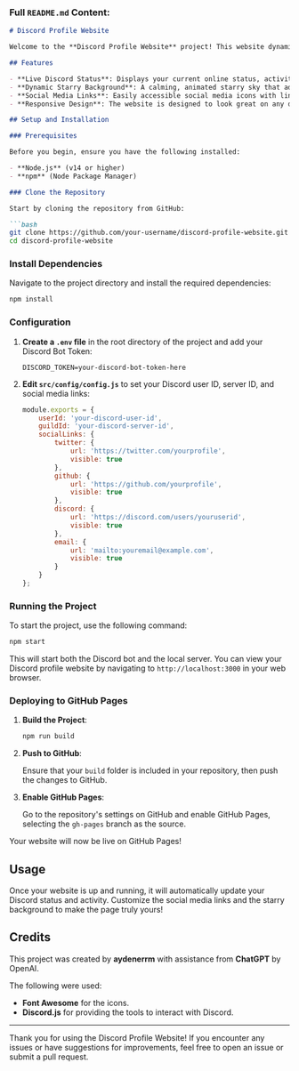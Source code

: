 
### Full `README.md` Content:

```markdown
# Discord Profile Website

Welcome to the **Discord Profile Website** project! This website dynamically displays your Discord profile status, activity, and rich presence details in a visually appealing format. The site also features a customizable starry background and social media links.

## Features

- **Live Discord Status**: Displays your current online status, activity, and rich presence details from your Discord profile.
- **Dynamic Starry Background**: A calming, animated starry sky that adds visual flair to your profile page.
- **Social Media Links**: Easily accessible social media icons with links to your profiles on Twitter, GitHub, Discord, and Email.
- **Responsive Design**: The website is designed to look great on any device, from desktop to mobile.

## Setup and Installation

### Prerequisites

Before you begin, ensure you have the following installed:

- **Node.js** (v14 or higher)
- **npm** (Node Package Manager)

### Clone the Repository

Start by cloning the repository from GitHub:

```bash
git clone https://github.com/your-username/discord-profile-website.git
cd discord-profile-website
```

### Install Dependencies

Navigate to the project directory and install the required dependencies:

```bash
npm install
```

### Configuration

1. **Create a `.env` file** in the root directory of the project and add your Discord Bot Token:

   ```env
   DISCORD_TOKEN=your-discord-bot-token-here
   ```

2. **Edit `src/config/config.js`** to set your Discord user ID, server ID, and social media links:

   ```javascript
   module.exports = {
       userId: 'your-discord-user-id',
       guildId: 'your-discord-server-id',
       socialLinks: {
           twitter: {
               url: 'https://twitter.com/yourprofile',
               visible: true
           },
           github: {
               url: 'https://github.com/yourprofile',
               visible: true
           },
           discord: {
               url: 'https://discord.com/users/youruserid',
               visible: true
           },
           email: {
               url: 'mailto:youremail@example.com',
               visible: true
           }
       }
   };
   ```

### Running the Project

To start the project, use the following command:

```bash
npm start
```

This will start both the Discord bot and the local server. You can view your Discord profile website by navigating to `http://localhost:3000` in your web browser.

### Deploying to GitHub Pages

1. **Build the Project**:

   ```bash
   npm run build
   ```

2. **Push to GitHub**:

   Ensure that your `build` folder is included in your repository, then push the changes to GitHub.

3. **Enable GitHub Pages**:

   Go to the repository's settings on GitHub and enable GitHub Pages, selecting the `gh-pages` branch as the source.

Your website will now be live on GitHub Pages!

## Usage

Once your website is up and running, it will automatically update your Discord status and activity. Customize the social media links and the starry background to make the page truly yours!

## Credits

This project was created by **aydenerrm** with assistance from **ChatGPT** by OpenAI.

The following were used:

- **Font Awesome** for the icons.
- **Discord.js** for providing the tools to interact with Discord.


---

Thank you for using the Discord Profile Website! If you encounter any issues or have suggestions for improvements, feel free to open an issue or submit a pull request.
```
